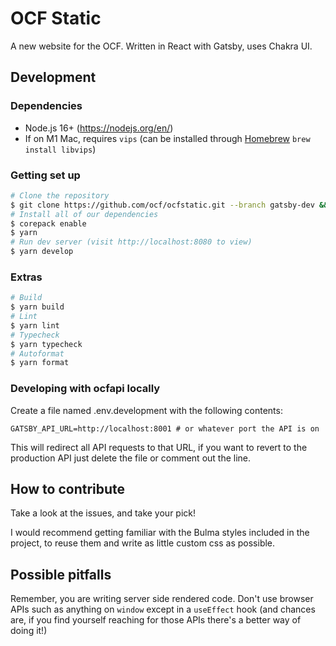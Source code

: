 # OCF Static

A new website for the OCF. Written in React with Gatsby, uses Chakra UI.

## Development

### Dependencies

- Node.js 16+ (https://nodejs.org/en/)
- If on M1 Mac, requires `vips` (can be installed through [Homebrew](https://brew.sh/) `brew install libvips`)

### Getting set up

```bash
# Clone the repository
$ git clone https://github.com/ocf/ocfstatic.git --branch gatsby-dev && cd ocfstatic
# Install all of our dependencies
$ corepack enable
$ yarn
# Run dev server (visit http://localhost:8080 to view)
$ yarn develop
```

### Extras

```bash
# Build
$ yarn build
# Lint
$ yarn lint
# Typecheck
$ yarn typecheck
# Autoformat
$ yarn format
```

### Developing with ocfapi locally

Create a file named .env.development with the following contents:

```
GATSBY_API_URL=http://localhost:8001 # or whatever port the API is on
```

This will redirect all API requests to that URL, if you want to revert to the production API just delete the file or comment out the line.

## How to contribute

Take a look at the issues, and take your pick!

I would recommend getting familiar with the Bulma styles included in the project, to reuse them and write as little custom css as possible.

## Possible pitfalls

Remember, you are writing server side rendered code. Don't use browser APIs such as anything on `window` except in a `useEffect` hook (and chances are, if you find yourself reaching for those APIs there's a better way of doing it!)
